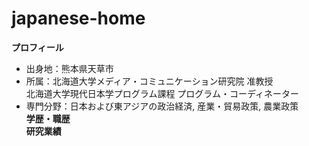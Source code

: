 # japanese-home
**プロフィール**  
- 出身地：熊本県天草市  
- 所属：北海道大学メディア・コミュニケーション研究院 准教授  
  北海道大学現代日本学プログラム課程 プログラム・コーディネーター  
- 専門分野：日本および東アジアの政治経済, 産業・貿易政策, 農業政策   
**学歴・職歴**  
**研究業績**  
